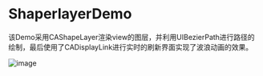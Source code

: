 # ShaperlayerDemo
该Demo采用CAShapeLayer渲染view的图层，并利用UIBezierPath进行路径的绘制，最后使用了CADisplayLink进行实时的刷新界面实现了波浪动画的效果。

![image](https://github.com)